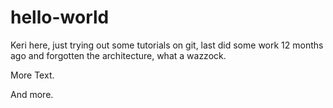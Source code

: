 # hello-world

Keri here, just trying out some tutorials on git, last did some work
12 months ago and forgotten the architecture, what
a wazzock.

More Text.

And more.